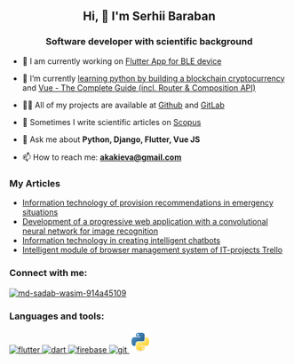 <h2 align="center"> Hi, 👋 I'm Serhii Baraban </h2>

<h3 align="center">Software developer with scientific background</h3>

- 🔭 I am currently working on <a href ="https://gitlab.com/adam.fraczkowski/flutter_epack/-/tree/inAppWebView">Flutter App for BLE device</a>

- 🌱 I’m currently [learning python by building a blockchain cryptocurrency](https://www.udemy.com/course/learn-python-by-building-a-blockchain-cryptocurrency/) and [Vue - The Complete Guide (incl. Router & Composition API)
](https://www.udemy.com/course/vuejs-2-the-complete-guide/)

- 👨‍💻 All of my projects are available at [Github](https://github.com/akakiev) and [GitLab](https://gitlab.com/baraban.s.v)

- 📝 Sometimes I write scientific articles on [Scopus](https://www.scopus.com/authid/detail.uri?authorId=55975645000)

- 💬 Ask me about **Python, Django, Flutter, Vue JS**

- 📫 How to reach me: **akakieva@gmail.com**

### My Articles
<!-- BLOG-POST-LIST:START -->
- [Information technology of provision recommendations in emergency situations](https://proceedings.vntu.edu.ua/index.php/proc/article/view/15)
- [Development of a progressive web application with a convolutional neural network for image recognition](https://doi.org/10.31649/1999-9941-2021-50-1-7-14)
- [
Information technology in creating intelligent chatbots](https://doi.org/10.1117/12.2537415)
- [
Intelligent module of browser management system of IT-projects Trello](https://itce.vntu.edu.ua/index.php/itce/article/view/711)
<!-- BLOG-POST-LIST:END -->


<h3 align="left">Connect with me:</h3>
<p align="left">
<a href="https://www.linkedin.com/in/serhii-baraban/" target="blank"><img align="center" src="https://raw.githubusercontent.com/rahuldkjain/github-profile-readme-generator/master/src/images/icons/Social/linked-in-alt.svg" alt="md-sadab-wasim-914a45109" height="30" width="40" /></a>
</p>


<h3 align="left">Languages and tools:</h3>
<p align="left"> <a href="https://flutter.dev" target="_blank"> <img src="https://www.vectorlogo.zone/logos/flutterio/flutterio-icon.svg" alt="flutter" width="40" height="40"/> </a> <a href="https://dart.dev" target="_blank"> <img src="https://www.vectorlogo.zone/logos/dartlang/dartlang-icon.svg" alt="dart" width="40" height="40"/> </a>  <a href="https://firebase.google.com/" target="_blank"> <img src="https://www.vectorlogo.zone/logos/firebase/firebase-icon.svg" alt="firebase" width="40" height="40"/> </a>  <a href="https://git-scm.com/" target="_blank"> <img src="https://www.vectorlogo.zone/logos/git-scm/git-scm-icon.svg" alt="git" width="40" height="40"/> </a>  <a href="https://www.python.org" target="_blank"> <img src="https://raw.githubusercontent.com/devicons/devicon/master/icons/python/python-original.svg" alt="python" width="40" height="40"/> </a> </p>

